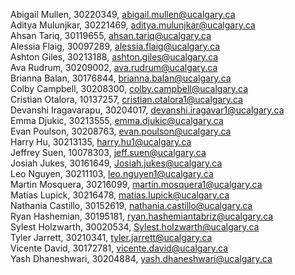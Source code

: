 Abigail Mullen, 30220349, abigail.mullen@ucalgary.ca \
Aditya Mulunjkar, 30221469, aditya.mulunjkar@ucalgary.ca \
Ahsan Tariq, 30119655, ahsan.tariq@ucalgary.ca \
Alessia Flaig, 30097289, alessia.flaig@ucalgary.ca \
Ashton Giles, 30213188, ashton.giles@ucalgary.ca \
Ava Rudrum, 30209002, ava.rudrum@ucalgary.ca \
Brianna Balan, 30176844, brianna.balan@ucalgary.ca \
Colby Campbell, 30208300, colby.campbell@ucalgary.ca \
Cristian Otalora, 10137257, cristian.otalora1@ucalgary.ca \
Devanshi Iragavarapu, 30204017, devanshi.iragavar1@ucalgary.ca \
Emma Djukic, 30213555, emma.djukic@ucalgary.ca \
Evan Poulson, 30208763, evan.poulson@ucalgary.ca \
Harry Hu, 30213135, harry.hu1@ucalgary.ca \
Jeffrey Suen, 10078303, jeff.suen@ucalgary.ca \
Josiah Jukes, 30161649, Josiah.jukes@ucalgary.ca \
Leo Nguyen, 30211103, leo.nguyen1@ucalgary.ca \
Martin Mosquera, 30216099, martin.mosquera1@ucalgary.ca \
Matias Lupick, 30216478, matias.lupick@ucalgary.ca \
Nathania Castillo, 30152619, nathania.castillo@ucalgary.ca \
Ryan Hashemian, 30195181, ryan.hashemiantabriz@ucalgary.ca \
Sylest Holzwarth, 30020534, Sylest.holzwarth@ucalgary.ca \
Tyler Jarrett, 30210341, tyler.jarrett@ucalgary.ca \
Vicente David, 30172781, vicente.david@ucalgary.ca \
Yash Dhaneshwari, 30204884, yash.dhaneshwari@ucalgary.ca